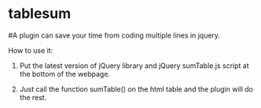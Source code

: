 # tablesum

#A plugin can save your time from coding multiple lines in jquery.

How to use it:

1. Put the latest version of jQuery library and jQuery sumTable.js script at the bottom of the webpage.

	<script src="//code.jquery.com/jquery-3.1.0.slim.min.js"></script>

	<script src="sumTable.js"></script>

2. Just call the function sumTable() on the html table and the plugin will do the rest.
	  <script type="text/javascript">
    $(selector).sumTable({
      "totalClass" : "className anotherClassName", /* Set class for total tr*/
	  "tot_in" : 6, /* Set column position for total text to display.*/
	  "tot_title" : "TOTAL", /* Set text for total column*/
	  "index" : "6,7,8,9,10,11", /* Enter column number to get sum value */
	  "color" : "#ff0000", /* Set color for total column elements*/
    });
  </script>				

